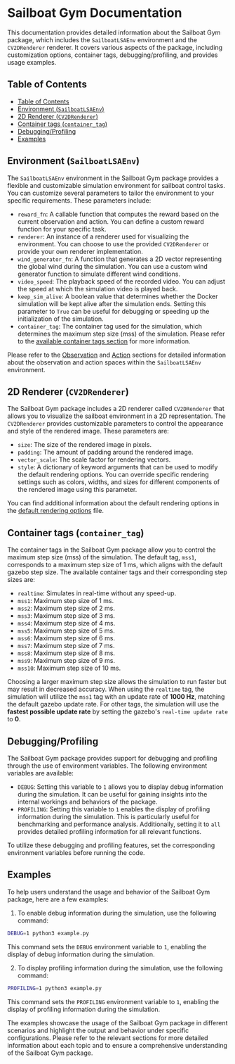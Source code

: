 # Sailboat Gym Documentation

This documentation provides detailed information about the Sailboat Gym package, which includes the `SailboatLSAEnv` environment and the `CV2DRenderer` renderer. It covers various aspects of the package, including customization options, container tags, debugging/profiling, and provides usage examples.

## Table of Contents

- [Table of Contents](#table-of-contents)
- [Environment (`SailboatLSAEnv`)](#environment-sailboatlsaenv)
- [2D Renderer (`CV2DRenderer`)](#2d-renderer-cv2drenderer)
- [Container tags (`container_tag`)](#container-tags-container_tag)
- [Debugging/Profiling](#debuggingprofiling)
- [Examples](#examples)


## Environment (`SailboatLSAEnv`)

The `SailboatLSAEnv` environment in the Sailboat Gym package provides a flexible and customizable simulation environment for sailboat control tasks. You can customize several parameters to tailor the environment to your specific requirements. These parameters include:

- `reward_fn`: A callable function that computes the reward based on the current observation and action. You can define a custom reward function for your specific task.
- `renderer`: An instance of a renderer used for visualizing the environment. You can choose to use the provided `CV2DRenderer` or provide your own renderer implementation.
- `wind_generator_fn`: A function that generates a 2D vector representing the global wind during the simulation. You can use a custom wind generator function to simulate different wind conditions.
- `video_speed`: The playback speed of the recorded video. You can adjust the speed at which the simulation video is played back.
- `keep_sim_alive`: A boolean value that determines whether the Docker simulation will be kept alive after the simulation ends. Setting this parameter to `True` can be useful for debugging or speeding up the initialization of the simulation.
- `container_tag`: The container tag used for the simulation, which determines the maximum step size (mss) of the simulation. Please refer to the [available container tags section](#container-tags-container_tag) for more information.

Please refer to the [Observation](./README.md#observation-space) and [Action](./README.md#action-space) sections for detailed information about the observation and action spaces within the `SailboatLSAEnv` environment.

## 2D Renderer (`CV2DRenderer`)

The Sailboat Gym package includes a 2D renderer called `CV2DRenderer` that allows you to visualize the sailboat environment in a 2D representation. The `CV2DRenderer` provides customizable parameters to control the appearance and style of the rendered image. These parameters are:

- `size`: The size of the rendered image in pixels.
- `padding`: The amount of padding around the rendered image.
- `vector_scale`: The scale factor for rendering vectors.
- `style`: A dictionary of keyword arguments that can be used to modify the default rendering options. You can override specific rendering settings such as colors, widths, and sizes for different components of the rendered image using this parameter.

You can find additional information about the default rendering options in the [default rendering options](sail_gym/renderers/cv_2d_renderer.py) file.

## Container tags (`container_tag`)

The container tags in the Sailboat Gym package allow you to control the maximum step size (mss) of the simulation. The default tag, `mss1`, corresponds to a maximum step size of 1 ms, which aligns with the default gazebo step size. The available container tags and their corresponding step sizes are:

- `realtime`: Simulates in real-time without any speed-up.
- `mss1`: Maximum step size of 1 ms.
- `mss2`: Maximum step size of 2 ms.
- `mss3`: Maximum step size of 3 ms.
- `mss4`: Maximum step size of 4 ms.
- `mss5`: Maximum step size of 5 ms.
- `mss6`: Maximum step size of 6 ms.
- `mss7`: Maximum step size of 7 ms.
- `mss8`: Maximum step size of 8 ms.
- `mss9`: Maximum step size of 9 ms.
- `mss10`: Maximum step size of 10 ms.

Choosing a larger maximum step size allows the simulation to run faster but may result in decreased accuracy. When using the `realtime` tag, the simulation will utilize the `mss1` tag with an update rate of **1000 Hz**, matching the default gazebo update rate. For other tags, the simulation will use the **fastest possible update rate** by setting the gazebo's `real-time update rate` to **0**.

## Debugging/Profiling

The Sailboat Gym package provides support for debugging and profiling through the use of environment variables. The following environment variables are available:

- `DEBUG`: Setting this variable to `1` allows you to display debug information during the simulation. It can be useful for gaining insights into the internal workings and behaviors of the package.
- `PROFILING`: Setting this variable to `1` enables the display of profiling information during the simulation. This is particularly useful for benchmarking and performance analysis. Additionally, setting it to `all` provides detailed profiling information for all relevant functions.

To utilize these debugging and profiling features, set the corresponding environment variables before running the code.

## Examples

To help users understand the usage and behavior of the Sailboat Gym package, here are a few examples:

1. To enable debug information during the simulation, use the following command:

```bash
DEBUG=1 python3 example.py
```

This command sets the `DEBUG` environment variable to `1`, enabling the display of debug information during the simulation.

2. To display profiling information during the simulation, use the following command:

```bash
PROFILING=1 python3 example.py
```

This command sets the `PROFILING` environment variable to `1`, enabling the display of profiling information during the simulation.

The examples showcase the usage of the Sailboat Gym package in different scenarios and highlight the output and behavior under specific configurations. Please refer to the relevant sections for more detailed information about each topic and to ensure a comprehensive understanding of the Sailboat Gym package.